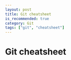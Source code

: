 ```yaml
---
layout: post
title: Git cheatsheet
is_recommended: true
category: Git
tags: ["git", "cheatsheet"]
---
```

# Git cheatsheet